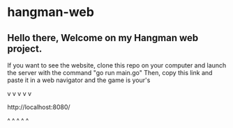 # hangman-web

## Hello there, Welcome on my Hangman web project.

If you want to see the website, clone this repo on your computer and launch the server with the command "go run main.go"
Then, copy this link and paste it in a web navigator and the game is your's

v v v v v

http://localhost:8080/

^ ^ ^ ^ ^

